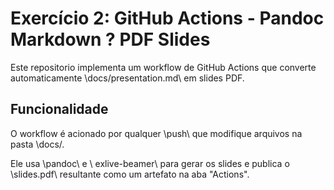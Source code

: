 # Exercício 2: GitHub Actions - Pandoc Markdown ? PDF Slides

Este repositorio implementa um workflow de GitHub Actions que converte automaticamente \docs/presentation.md\ em slides PDF.

## Funcionalidade

O workflow é acionado por qualquer \push\ que modifique arquivos na pasta \docs/\.

Ele usa \pandoc\ e \	exlive-beamer\ para gerar os slides e publica o \slides.pdf\ resultante como um artefato na aba "Actions".
